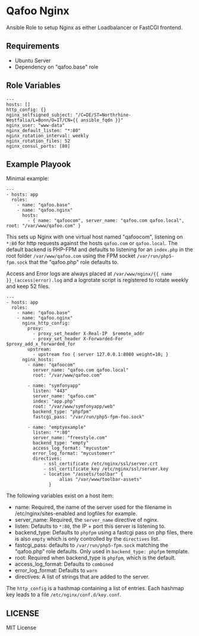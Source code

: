 Qafoo Nginx
===========

Ansible Role to setup Nginx as either Loadbalancer or FastCGI frontend.

Requirements
------------

- Ubuntu Server
- Dependency on "qafoo.base" role

Role Variables
--------------

    ---
    hosts: []
    http_config: {}
    nginx_selfsigned_subject: "/C=DE/ST=Northrhine-Westfalia/L=Bonn/O=IT/CN={{ ansible_fqdn }}"
    nginx_user: "www-data"
    nginx_default_listen: "*:80"
    nginx_rotation_interval: weekly
    nginx_rotation_files: 52
    nginx_consul_ports: [80]

Example Playook
---------------

Minimal example:

    ---
    - hosts: app
      roles:
        - name: "qafoo.base"
        - name: "qafoo.nginx"
          hosts:
            - { name: "qafoocom", server_name: "qafoo.com qafoo.local", root: "/var/www/qafoo.com" }

This sets up Nginx with one virtual host named "qafoocom", listening on
``*:80`` for http requests against the hosts `qafoo.com` or `qafoo.local`. The
default backend is PHP-FPM and defaults to listening for an `index.php` in the
root folder `/var/www/qafoo.com` using the FPM socket `/var/run/php5-fpm.sock`
that the "qafoo.php" role defaults to.

Access and Error logs are always placed at `/var/www/nginx/{{ name }}_(access|error).log` and
a logrotate script is registered to rotate weekly and keep 52 files.

    ---
    - hosts: app
      roles:
        - name: "qafoo.base"
        - name: "qafoo.nginx"
          nginx_http_config:
            proxy:
              - proxy_set_header X-Real-IP  $remote_addr
              - proxy_set_header X-Forwarded-For $proxy_add_x_forwarded_for
            upstream:
              - upstream foo { server 127.0.0.1:8080 weight=10; }
          nginx_hosts:
            - name: "qafoocom"
              server_name: "qafoo.com qafoo.local"
              root: "/var/www/qafoo.com"

            - name: "symfonyapp"
              listen: "443"
              server_name: "qafoo.com"
              index: "app.php"
              root: "/var/www/symfonyapp/web"
              backend_type: "phpfpm"
              fastcgi_pass: "/var/run/php5-fpm-foo.sock"

            - name: "emptyexample"
              listen: "*:80"
              server_name: "freestyle.com"
              backend_type: "empty"
              access_log_format: "mycustom"
              error_log_format: "mycustomerr"
              directives:
                  - ssl_certificate /etc/nginx/ssl/server.crt
                  - ssl_certificate_key /etc/nginx/ssl/server.key
                  - location "/assets/toolbar" {
                        alias "/var/www/toolbar-assets"
                    }

The following variables exist on a host item:

- name: Required, the name of the server used for the filename in /etc/nginx/sites-enabled and logfiles for example.
- server_name: Required, the `server_name` directive of nginx.
- listen: Defaults to `*:80`, the IP + port this server is listening to.
- backend_type: Defaults to `phpfpm` using a fastcgi pass on php files, there is also `empty` which is only controlled by the `directives` list.
- fastcgi_pass: defaults to `/var/run/php5-fpm.sock` matching the "qafoo.php" role defaults. Only used in `backend_type: phpfpm` template.
- root: Required when backend_type is `phpfpm`, which is the default.
- access_log_format: Defaults to `combined`
- error_log_format: Defaults to `warn`
- directives: A list of strings that are added to the server.

The `http_config` is a hashmap containing a list of entries. Each hashmap key leads to a file `/etc/nginx/conf.d/key.conf`.

LICENSE
-------

MIT License

